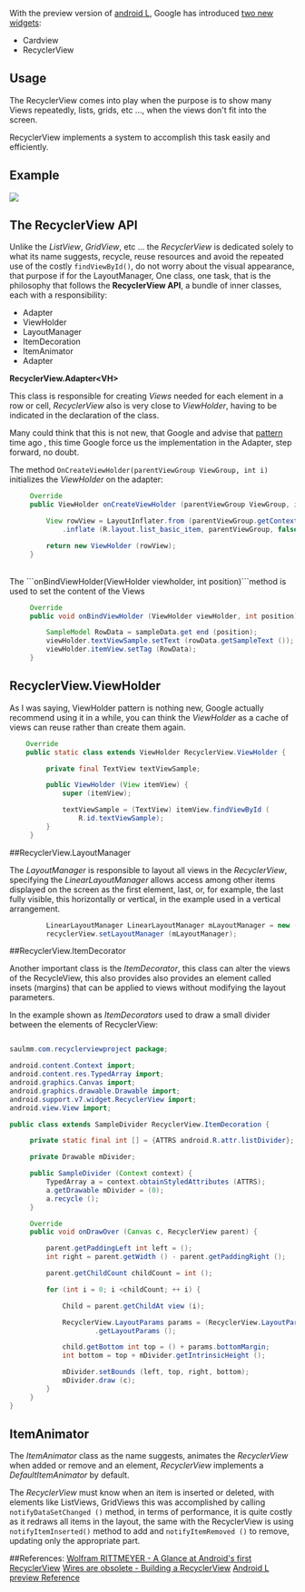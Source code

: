 
With the preview version of [android L](http://developer.android.com/preview/reference.html), Google has introduced [two new widgets](https://developer.android.com/preview/material/ui-widgets.html):

- Cardview
- RecyclerView 

## Usage

The RecyclerView comes into play when the purpose is to show many Views repeatedly, lists, grids, etc ..., when the views don't fit into the screen. 

RecyclerView implements a system to accomplish this task easily and efficiently. 

## Example 

![](http://androcode.es/wp-content/uploads/2014/10/rv_demo.gif)

## The RecyclerView API

Unlike the *ListView*, *GridView*, etc ... the *RecyclerView* is dedicated solely to what its name suggests, recycle, reuse resources and avoid the repeated use of the costly ```findViewById()```, do not worry about the visual appearance, that purpose if for the LayoutManager, One class, one task, that is the philosophy that follows the **RecyclerView API**, a bundle of inner classes, each with a responsibility: 

- Adapter 
- ViewHolder 
- LayoutManager 
- ItemDecoration 
- ItemAnimator 
- Adapter 

**RecyclerView.Adapter\<VH>**

This class is responsible for creating _Views_ needed for each element in a row or cell, _RecyclerView_ also is very close to _ViewHolder_, having to be indicated in the declaration of the class.

Many could think that this is not new, that Google and advise that [pattern](http://developer.android.com/training/improving-layouts/smooth-scrolling.html) time ago , this time Google force us the implementation in the Adapter, step forward, no doubt. 

The method ```OnCreateViewHolder(parentViewGroup ViewGroup, int i)``` initializes the _ViewHolder_ on the adapter:

```java
     Override 
     public ViewHolder onCreateViewHolder (parentViewGroup ViewGroup, int i) {

         View rowView = LayoutInflater.from (parentViewGroup.getContext ()) 
             .inflate (R.layout.list_basic_item, parentViewGroup, false); 

         return new ViewHolder (rowView); 
     } 
```

<br>
The ```onBindViewHolder(ViewHolder viewholder, int position)```method is used to set the content of the Views 

```java
     Override 
     public void onBindViewHolder (ViewHolder viewHolder, int position) {

         SampleModel RowData = sampleData.get end (position); 
         viewHolder.textViewSample.setText (rowData.getSampleText ()); 
         viewHolder.itemView.setTag (RowData); 
     } 
```

## RecyclerView.ViewHolder 

As I was saying, ViewHolder pattern is nothing new, Google actually recommend using it in a while, you can think the _ViewHolder_ as a cache of views can reuse rather than create them again. 


```java
    Override 
    public static class extends ViewHolder RecyclerView.ViewHolder {

         private final TextView textViewSample; 

         public ViewHolder (View itemView) {
             super (itemView); 

             textViewSample = (TextView) itemView.findViewById (
                 R.id.textViewSample); 
         } 
     } 
```


##RecyclerView.LayoutManager 

The _LayoutManager_ is responsible to layout all views in the _RecyclerView_, specifying the _LinearLayoutManager_ allows access among other items displayed on the screen as the first element, last, or, for example, the last fully visible, this horizontally or vertical, in the example used in a vertical arrangement. 
    
```java
         LinearLayoutManager LinearLayoutManager mLayoutManager = new (this); 
         recyclerView.setLayoutManager (mLayoutManager); 
```

##RecyclerView.ItemDecorator 

Another important class is the _ItemDecorator_, this class can alter the views of the RecycleView, this also provides also provides an element called insets (margins) that can be applied to views without modifying the layout parameters. 

In the example shown as _ItemDecorators_ used to draw a small divider between the elements of RecyclerView: 
    
```java

saulmm.com.recyclerviewproject package; 

android.content.Context import; 
android.content.res.TypedArray import; 
android.graphics.Canvas import; 
android.graphics.drawable.Drawable import; 
android.support.v7.widget.RecyclerView import; 
android.view.View import; 

public class extends SampleDivider RecyclerView.ItemDecoration {

     private static final int [] = {ATTRS android.R.attr.listDivider}; 

     private Drawable mDivider; 

     public SampleDivider (Context context) {
         TypedArray a = context.obtainStyledAttributes (ATTRS); 
         a.getDrawable mDivider = (0); 
         a.recycle (); 
     } 

     Override 
     public void onDrawOver (Canvas c, RecyclerView parent) {

         parent.getPaddingLeft int left = (); 
         int right = parent.getWidth () - parent.getPaddingRight (); 

         parent.getChildCount childCount = int (); 

         for (int i = 0; i <childCount; ++ i) {

             Child = parent.getChildAt view (i); 

             RecyclerView.LayoutParams params = (RecyclerView.LayoutParams) child 
                     .getLayoutParams (); 

             child.getBottom int top = () + params.bottomMargin; 
             int bottom = top + mDivider.getIntrinsicHeight (); 

             mDivider.setBounds (left, top, right, bottom); 
             mDivider.draw (c); 
         } 
     } 
} 
```

## ItemAnimator 

The _ItemAnimator_ class as the name suggests, animates the _RecyclerView_ when added or remove and an element, _RecyclerView_ implements a _DefaultItemAnimator_ by default.

The _RecyclerView_ must know when an item is inserted or deleted, with elements like ListViews, GridViews this was accomplished by calling ```notifyDataSetChanged ()``` method, in terms of performance, it is quite costly as it redraws all items in the layout, the same with the RecyclerView is using ```notifyItemInserted()``` method to add and ```notifyItemRemoved ()``` to remove, updating only the appropriate part. 

##References: 
[Wolfram RITTMEYER - A Glance at Android's first RecyclerView](http://www.grokkingandroid.com/first-glance-androids-recyclerview/)
[Wires are obsolete - Building a RecyclerView](http://wiresareobsolete.com/2014/09/recyclerview-layoutmanager-2/)
[Android L preview Reference](http://developer.android.com/preview/reference.html)
